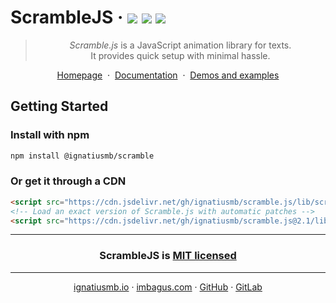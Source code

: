 # ScrambleJS &middot; [![](https://img.shields.io/bundlephobia/minzip/@ignatiusmb/scramble.svg?label=minzip&style=popout)]()&nbsp;[![](https://img.shields.io/npm/v/@ignatiusmb/scramble.svg?style=popout)](https://www.npmjs.com/package/@ignatiusmb/scramble)&nbsp;[![](https://data.jsdelivr.com/v1/package/gh/ignatiusmb/scramble.js/badge?style=rounded)](https://www.jsdelivr.com/package/gh/ignatiusmb/scramble.js)

<blockquote align=center>
  <em>Scramble.js</em> is a JavaScript animation library for texts.<br>
  It provides quick setup with minimal hassle.
</blockquote>

<p align=center>
  <a href="https://scramble.js.org">Homepage</a>
  &nbsp;&middot;&nbsp;
  <a href="https://scramble.js.org/documentation">Documentation</a>
  &nbsp;&middot;&nbsp;
  <a href="https://scramble.js.org/demos">Demos and examples</a>
</p>

## Getting Started

### Install with npm

```bash
npm install @ignatiusmb/scramble
```

### Or get it through a CDN

```html
<script src="https://cdn.jsdelivr.net/gh/ignatiusmb/scramble.js/lib/scramble.min.js"></script>
<!-- Load an exact version of Scramble.js with automatic patches -->
<script src="https://cdn.jsdelivr.net/gh/ignatiusmb/scramble.js@2.1/lib/scramble.min.js"></script>
```

---

<h3 align="center">
ScrambleJS is <a href=LICENSE>MIT licensed</a>
</h3>

---

<p align="center">
  <a href="https://ignatiusmb.github.io">ignatiusmb.io</a>
  &middot;
  <a href="https://www.imbagus.com">imbagus.com</a>
  &middot;
  <a href="https://github.com/ignatiusmb">GitHub</a>
  &middot;
  <a href="https://gitlab.com/ignatiusmb">GitLab</a>
</p>
